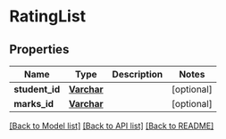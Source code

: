 # RatingList

## Properties
Name | Type | Description | Notes
------------ | ------------- | ------------- | -------------
**student_id** | [**Varchar**](Varchar.md) |  | [optional] 
**marks_id** | [**Varchar**](Varchar.md) |  | [optional] 

[[Back to Model list]](../README.md#documentation-for-models) [[Back to API list]](../README.md#documentation-for-api-endpoints) [[Back to README]](../README.md)


